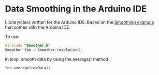 # Data Smoothing in the Arduino IDE

Library/class written for the Arduino IDE. Based on the [Smoothing example](https://www.arduino.cc/en/Tutorial/Smoothing) that comes with the Arduino IDE.

To use:

```C++
#include "Smoother.h"
Smoother foo = Smoother(resolution);
```

In loop, smooth data by using the average() method:

`foo.average(rawData);`